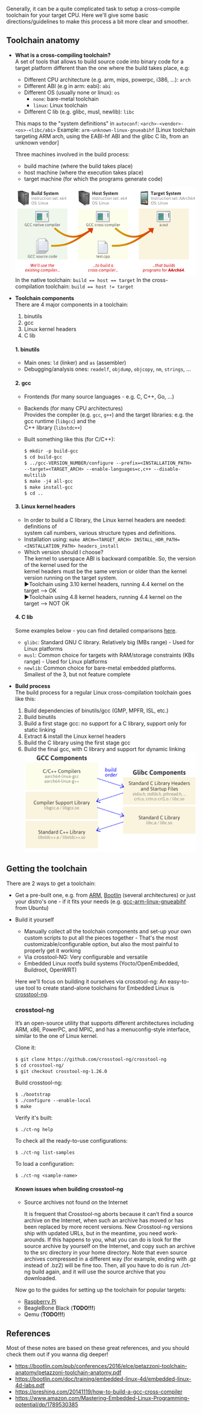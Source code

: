 Generally, it can be a quite complicated task to setup a cross-compile toolchain for your target CPU. Here we'll give some basic directions/guidelines to make this process a bit more clear and smoother.

## Toolchain anatomy


- **What is a cross-compiling toolchain?**  
    A set of tools that allows to build source code into binary code for a target platform different than the one where the build takes place, e.g:
    - Different CPU architecture (e.g. arm, mips, powerpc, i386, ...): `arch`
    - Different ABI (e.g in arm: eabi): `abi`
    - Different OS (usually none or linux): `os`
        - `none`: bare-metal toolchain
        - `linux`: Linux toolchain
    - Different C lib (e.g. glibc, musl, newlib): `libc`

    This maps to the "system definitions" in `autoconf`: `<arch>-<vendor>-<os>-<libc/abi>`
    Example: `arm-unknown-linux-gnueabihf` [Linux toolchain targeting ARM arch, using the EABI-hf ABI and the glibc C lib, from an unknown vendor]

    Three machines involved in the build process:
    - build machine (where the build takes place)
    - host machine (where the execution takes place)
    - target machine (for which the programs generate code)

    ![Alt text](toolchain_machines.png)  
    In the native toolchain: `build == host == target`
    In the cross-compilation toolchain: `build == host != target`


- **Toolchain components**  
    There are 4 major components in a toolchain:
    1. binutils
    2. gcc
    3. Linux kernel headers
    4. C lib

    #### 1. binutils
    - Main ones: `ld` (linker) and `as` (assembler)
    - Debugging/analysis ones: `readelf`, `objdump`, `objcopy`, `nm`, `strings`, ...

    #### 2. gcc
    - Frontends (for many source languages - e.g. C, C++, Go, ...)
    - Backends (for many CPU architectures)  
    Provides the compiler (e.g. `gcc`, `g++`) and the target libraries: e.g. the gcc runtime (`libgcc`) and the  
    C++ library (`libstdc++`)

    - Built something like this (for C/C++):
        ```
        $ mkdir -p build-gcc
        $ cd build-gcc
        $ ../gcc-VERSION_NUMBER/configure --prefix=<INSTALLATION_PATH> --target=<TARGET_ARCH> --enable-languages=c,c++ --disable-multilib
        $ make -j4 all-gcc
        $ make install-gcc
        $ cd ..
        ```
    #### 3. Linux kernel headers
    - In order to build a C library, the Linux kernel headers are needed: definitions of  
    system call numbers, various structure types and definitions.
    - Installation using: `make ARCH=<TARGET_ARCH> INSTALL_HDR_PATH=<INSTALLATION_PATH> headers_install`
    - Which version should I choose?  
        The kernel to userspace ABI is backward compatible. So, the version of the kernel used for the  
        kernel headers must be the same version or older than the kernel version running on the target system.  
        ▶Toolchain using 3.10 kernel headers, running 4.4 kernel on the target --> OK  
        ▶Toolchain using 4.8 kernel headers, running 4.4 kernel on the target --> NOT OK
    #### 4. C lib
    Some examples below - you can find detailed comparisons [here](http://www.etalabs.net/compare_libcs.html).  
    - `glibc`: Standard GNU C library. Relatively big (MBs range) - Used for Linux platforms  
    - `musl`: Common choice for targets with RAM/storage constraints (KBs range) - Used for Linux platforms  
    - `newlib`: Common choice for bare-metal embedded platforms. Smallest of the 3, but not feature complete

- **Build process**  
The build process for a regular Linux cross-compilation toolchain goes like this:
    1. Build dependencies of binutils/gcc (GMP, MPFR, ISL, etc.)
    2. Build binutils
    3. Build a first stage gcc: no support for a C library, support only for static linking
    4. Extract & install the Linux kernel headers
    5. Build the C library using the first stage gcc
    6. Build the final gcc, with C library and support for dynamic linking  
![Alt text](build_process.png)


## Getting the toolchain

There are 2 ways to get a toolchain:  
- Get a pre-built one, e.g. from [ARM](https://www.linaro.org/downloads/), [Bootlin](https://toolchains.bootlin.com/) (several architectures) or just your distro's one - if it fits your needs (e.g.  [gcc-arm-linux-gnueabihf ](https://packages.ubuntu.com/search?keywords=gcc-arm-linux-gnueabihf) from Ubuntu)
- Build it yourself
    - Manually collect all the toolchain components and set-up your own custom scripts to put all the pieces together - That's the most customizable/configurable option, but also the most painful to properly get it working
    - Via crosstool-NG: Very configurable and versatile
    - Embedded Linux rootfs build systems (Yocto/OpenEmbedded, Buildroot, OpenWRT)

    Here we'll focus on building it ourselves via crosstool-ng:
    An easy-to-use tool to create stand-alone toolchains for Embedded Linux is [crosstool-ng](https://github.com/crosstool-ng/crosstool-ng).  

    ### crosstool-ng
    It’s an open-source utility that supports different architectures including ARM, x86, PowerPC, and MPIC, and has a menuconfig-style interface, similar to the one of Linux kernel.

    Clone it:
    ```
    $ git clone https://github.com/crosstool-ng/crosstool-ng
    $ cd crosstool-ng/
    $ git checkout crosstool-ng-1.26.0
    ```

    Build crosstool-ng:
    ```
    $ ./bootstrap
    $ ./configure --enable-local
    $ make
    ```

    Verify it's built:
    ```
    $ ./ct-ng help
    ```

    To check all the ready-to-use configurations:
    ```
    $ ./ct-ng list-samples
    ```

    To load a configuration:
    ```
    $ ./ct-ng <sample-name>
    ```

    #### Known issues when building crosstool-ng
    - Source archives not found on the Internet  

        It is frequent that Crosstool-ng aborts because it can’t find a source archive on the Internet,
        when such an archive has moved or has been replaced by more recent versions. New Crosstool-ng
        versions ship with updated URLs, but in the meantime, you need work-arounds.
        If this happens to you, what you can do is look for the source archive by yourself on the Internet,
        and copy such an archive to the src directory in your home directory. Note that even source
        archives compressed in a different way (for example, ending with .gz instead of .bz2) will be
        fine too. Then, all you have to do is run ./ct-ng build again, and it will use the source archive
        that you downloaded.


    Now go to the guides for setting up the toolchain for popular targets:
    - [Raspberry Pi](../raspberry-pi/build-toolchain.md)
    - BeagleBone Black (**TODO!!!**)
    - Qemu (**TODO!!!**)


## References

Most of these notes are based on these great references, and you should check them out if you wanna dig deeper!

- https://bootlin.com/pub/conferences/2016/elce/petazzoni-toolchain-anatomy/petazzoni-toolchain-anatomy.pdf
- https://bootlin.com/doc/training/embedded-linux-4d/embedded-linux-4d-labs.pdf
- https://preshing.com/20141119/how-to-build-a-gcc-cross-compiler
- https://www.amazon.com/Mastering-Embedded-Linux-Programming-potential/dp/1789530385